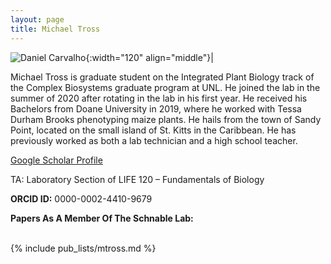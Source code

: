 ```yaml
---
layout: page
title: Michael Tross
---
```


<script type='text/javascript' src='https://d1bxh8uas1mnw7.cloudfront.net/assets/embed.js'></script>

![Daniel Carvalho](/images/People_Images/MichaelT.jpg){:width="120" align="middle"}|

Michael Tross is graduate student on the Integrated Plant Biology track of the Complex Biosystems graduate program at UNL. He joined the lab in the summer of 2020 after rotating in the lab in his first year. He received his Bachelors from Doane University in 2019, where he worked with Tessa Durham Brooks phenotyping maize plants. He hails from the town of Sandy Point, located on the small island of St. Kitts in the Caribbean. He has previously worked as both a lab technician and a high school teacher.

[Google Scholar Profile](https://scholar.google.com/citations?user=Sd5empMAAAAJ&hl=en)

TA: Laboratory Section of LIFE 120 – Fundamentals of Biology

**ORCID ID:** 0000-0002-4410-9679

**Papers As A Member Of The Schnable Lab:**<br><br>

{% include pub_lists/mtross.md %}
